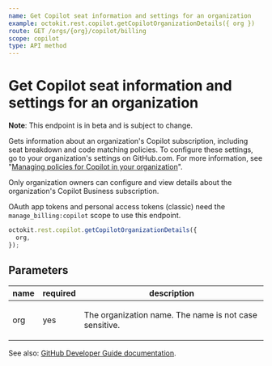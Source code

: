 ```yaml
---
name: Get Copilot seat information and settings for an organization
example: octokit.rest.copilot.getCopilotOrganizationDetails({ org })
route: GET /orgs/{org}/copilot/billing
scope: copilot
type: API method
---
```


# Get Copilot seat information and settings for an organization

**Note**: This endpoint is in beta and is subject to change.

Gets information about an organization's Copilot subscription, including seat breakdown
and code matching policies. To configure these settings, go to your organization's settings on GitHub.com.
For more information, see "[Managing policies for Copilot in your organization](https://docs.github.com/copilot/managing-copilot/managing-policies-for-copilot-business-in-your-organization)".

Only organization owners can configure and view details about the organization's Copilot Business subscription.

OAuth app tokens and personal access tokens (classic) need the `manage_billing:copilot` scope to use this endpoint.

```js
octokit.rest.copilot.getCopilotOrganizationDetails({
  org,
});
```

## Parameters

<table>
  <thead>
    <tr>
      <th>name</th>
      <th>required</th>
      <th>description</th>
    </tr>
  </thead>
  <tbody>
    <tr><td>org</td><td>yes</td><td>

The organization name. The name is not case sensitive.

</td></tr>
  </tbody>
</table>

See also: [GitHub Developer Guide documentation](https://docs.github.com/rest/copilot/copilot-user-management#get-copilot-seat-information-and-settings-for-an-organization).
